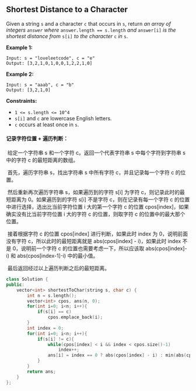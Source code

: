 ## Shortest Distance to a Character

Given a string `s` and a character `c` that occurs in `s`, return *an array of integers `answer` where* `answer.length == s.length` *and* `answer[i]` *is the shortest distance from* `s[i]` *to the character* `c` *in* `s`.

**Example 1:**

```
Input: s = "loveleetcode", c = "e"
Output: [3,2,1,0,1,0,0,1,2,2,1,0]
```

**Example 2:**

```
Input: s = "aaab", c = "b"
Output: [3,2,1,0]
```

**Constraints:**

- `1 <= s.length <= 10^4`
- `s[i]` and `c` are lowercase English letters.
- `c` occurs at least once in `s`.

#### 记录字符位置 + 遍历判断：

​		给定一个字符串 s 和一个字符 c。返回一个代表字符串 s 中每个字符到字符串 s 中的字符 c 的最短距离的数组。

​		首先，遍历字符串 s，找出字符串 s 中所有字符 c，并且记录每一个字符 c 的位置。

​		然后重新再次遍历字符串 s，如果遍历到的字符 s[i] 为字符 c，则记录此时的最短距离为 0。如果遍历到的字符 s[i] 不是字符 c，则在记录有每一个字符 c 的位置中进行选择，选出比当前字符位置 i 大的第一个字符 c 的位置 cpos[index]，如果确实没有比当前字符位置 i 大的字符 c 的位置，则取字符 c 的位置中的最大那个位置。

​		接着根据字符 c 的位置 cpos[index] 进行判断，如果此时 index 为 0，说明前面没有字符 c，所以此时的最短距离就是 abs(cpos[index] - i)，如果此时 index 不是 0，说明前一个字符 c 的位置也需要考虑一下，所以应该取 abs(cpos[index]-i) 和 abs(cpos[index-1]-i) 中的最小值。

​		最后返回经过以上遍历判断之后的最短距离。

```c++
class Solution {
public:
    vector<int> shortestToChar(string s, char c) {
        int n = s.length();
        vector<int> cpos, ans(n, 0);
        for(int i=0; i<n; i++){
            if(s[i] == c)
                cpos.emplace_back(i);
        }
        int index = 0;
        for(int i=0; i<n; i++){
            if(s[i] != c){
                while(cpos[index] < i && index < cpos.size()-1)
                    index++;
                ans[i] = index == 0 ? abs(cpos[index] - i) : min(abs(cpos[index]-i), abs(cpos[index-1]-i));
            }
        }
        return ans;
    }
};
```

